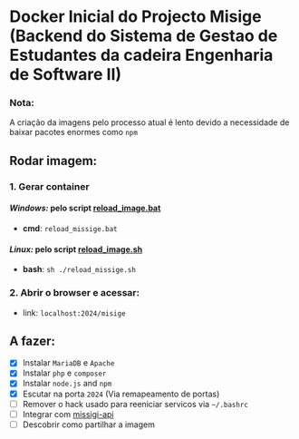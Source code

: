# **Docker Inicial do Projecto Misige (Backend do Sistema de Gestao de Estudantes da cadeira Engenharia de Software II)**

### **Nota:**
A criação da imagens pelo processo atual é lento devido a necessidade de baixar pacotes enormes como `npm`



## **Rodar imagem:**

### **1. Gerar container**
#### ***Windows:*** pelo script [reload_image.bat](./reload_image.bat)
- **cmd**: `reload_missige.bat`
#### ***Linux:*** pelo script [reload_image.sh](./reload_image.sh)
- **bash**: `sh ./reload_missige.sh`

### **2. Abrir o browser e acessar:**
* link: ```localhost:2024/misige```



## **A fazer**:
* [x] Instalar `MariaDB` e `Apache` 
* [x] Instalar `php` e `composer`
* [x] Instalar `node.js` and `npm`
* [x] Escutar na porta `2024` (Via remapeamento de portas) 
* [ ] Remover o hack usado para reeniciar servicos via `~/.bashrc`
* [ ] Integrar com [missigi-api](https://github.com/Clifton-f/misige-api)
* [ ] Descobrir como partilhar a imagem 
